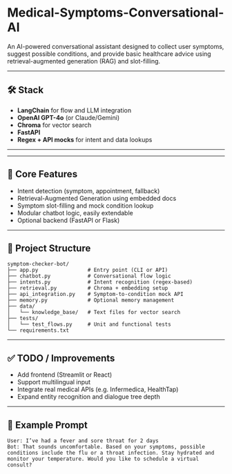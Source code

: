 # Medical-Symptoms-Conversational-AI

An AI-powered conversational assistant designed to collect user symptoms, suggest possible conditions, and provide basic healthcare advice using retrieval-augmented generation (RAG) and slot-filling.

---

## 🛠 Stack
- **LangChain** for flow and LLM integration
- **OpenAI GPT-4o** (or Claude/Gemini)
- **Chroma** for vector search
- **FastAPI**
- **Regex + API mocks** for intent and data lookups

---

---

## 🧠 Core Features
- Intent detection (symptom, appointment, fallback)
- Retrieval-Augmented Generation using embedded docs
- Symptom slot-filling and mock condition lookup
- Modular chatbot logic, easily extendable
- Optional backend (FastAPI or Flask)

---

## 📁 Project Structure
```
symptom-checker-bot/
├── app.py                # Entry point (CLI or API)
├── chatbot.py            # Conversational flow logic
├── intents.py            # Intent recognition (regex-based)
├── retrieval.py          # Chroma + embedding setup
├── api_integration.py    # Symptom-to-condition mock API
├── memory.py             # Optional memory management
├── data/
│   └── knowledge_base/   # Text files for vector search
├── tests/
│   └── test_flows.py     # Unit and functional tests
└── requirements.txt
```

---

## ✅ TODO / Improvements
- Add frontend (Streamlit or React)
- Support multilingual input
- Integrate real medical APIs (e.g. Infermedica, HealthTap)
- Expand entity recognition and dialogue tree depth

---

## 🧪 Example Prompt
```
User: I’ve had a fever and sore throat for 2 days
Bot: That sounds uncomfortable. Based on your symptoms, possible conditions include the flu or a throat infection. Stay hydrated and monitor your temperature. Would you like to schedule a virtual consult?
